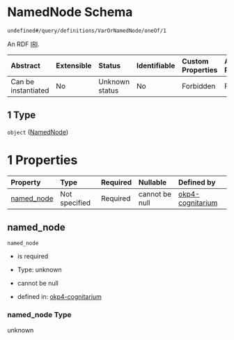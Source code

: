 # NamedNode Schema

```txt
undefined#/query/definitions/VarOrNamedNode/oneOf/1
```

An RDF [IRI](https://www.w3.org/TR/rdf11-concepts/#dfn-iri).

| Abstract            | Extensible | Status         | Identifiable | Custom Properties | Additional Properties | Access Restrictions | Defined In                                                                     |
| :------------------ | :--------- | :------------- | :----------- | :---------------- | :-------------------- | :------------------ | :----------------------------------------------------------------------------- |
| Can be instantiated | No         | Unknown status | No           | Forbidden         | Forbidden             | none                | [okp4-cognitarium.json\*](schema/okp4-cognitarium.json "open original schema") |

## 1 Type

`object` ([NamedNode](okp4-cognitarium-querymsg-definitions-varornamednode--oneof-namednode.md))

# 1 Properties

| Property                   | Type          | Required | Nullable       | Defined by                                                                                                                                                                                     |
| :------------------------- | :------------ | :------- | :------------- | :--------------------------------------------------------------------------------------------------------------------------------------------------------------------------------------------- |
| [named\_node](#named_node) | Not specified | Required | cannot be null | [okp4-cognitarium](okp4-cognitarium-querymsg-definitions-varornamednode--oneof-namednode-properties-named_node.md "undefined#/query/definitions/VarOrNamedNode/oneOf/1/properties/named_node") |

## named\_node

`named_node`

* is required

* Type: unknown

* cannot be null

* defined in: [okp4-cognitarium](okp4-cognitarium-querymsg-definitions-varornamednode--oneof-namednode-properties-named_node.md "undefined#/query/definitions/VarOrNamedNode/oneOf/1/properties/named_node")

### named\_node Type

unknown

